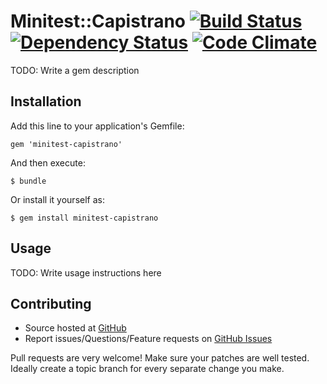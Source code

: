 # Minitest::Capistrano [![Build Status](https://secure.travis-ci.org/fnichol/minitest-capistrano.png)](http://travis-ci.org/fnichol/minitest-capistrano) [![Dependency Status](https://gemnasium.com/fnichol/minitest-capistrano.png)](https://gemnasium.com/fnichol/minitest-capistrano) [![Code Climate](https://codeclimate.com/badge.png)](https://codeclimate.com/github/fnichol/minitest-capistrano)

TODO: Write a gem description

## Installation

Add this line to your application's Gemfile:

    gem 'minitest-capistrano'

And then execute:

    $ bundle

Or install it yourself as:

    $ gem install minitest-capistrano

## Usage

TODO: Write usage instructions here

## Contributing

* Source hosted at [GitHub][repo]
* Report issues/Questions/Feature requests on [GitHub Issues][issues]

Pull requests are very welcome! Make sure your patches are well tested.
Ideally create a topic branch for every separate change you make.

[repo]:         https://github.com/fnichol/minitest-capistrano
[issues]:       https://github.com/fnichol/minitest-capistrano/issues

